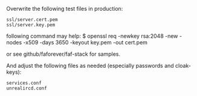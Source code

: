 Overwrite the following test files in production:

```
ssl/server.cert.pem
ssl/server.key.pem
```

following command may help:
  $ openssl req -newkey rsa:2048 -new -nodes -x509 -days 3650 -keyout key.pem -out cert.pem

or see github/faforever/faf-stack for samples.


And adjust the following files as needed (especially passwords and cloak-keys):

```
services.conf
unrealircd.conf
```
